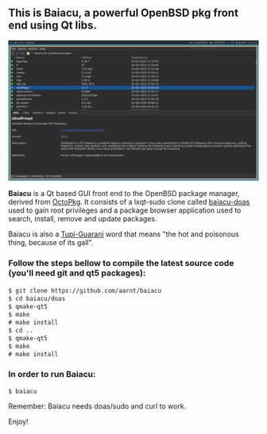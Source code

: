 ## This is Baiacu, a powerful OpenBSD pkg front end using Qt libs.

![Main window](https://raw.githubusercontent.com/aarnt/baiacu/main/baiacu-mainwindow.png)

**Baiacu** is a Qt based GUI front end to the OpenBSD package manager, derived from [OctoPkg](http://tintaescura.com/projects/octopkg).
It consists of a lxqt-sudo clone called [baiacu-doas](https://github.com/aarnt/baiacu/tree/main/doas) used to gain root privileges and a package browser application used
to search, install, remove and update packages.

Baiacu is also a [Tupi-Guarani](https://en.wikipedia.org/wiki/Tupi%E2%80%93Guarani_languages) word that means "the hot and poisonous thing, because of its gall".

### Follow the steps bellow to compile the latest source code (you'll need git and qt5 packages):

```
$ git clone https://github.com/aarnt/baiacu
$ cd baiacu/doas
$ qmake-qt5
$ make
# make install
$ cd ..
$ qmake-qt5
$ make
# make install
```

### In order to run Baiacu:

```
$ baiacu
```

Remember: Baiacu needs doas/sudo and curl to work.


Enjoy!

